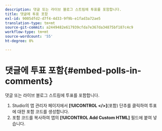 ```yaml
---
description: 댓글 또는 라이브 블로그 스트림에 투표를 포함합니다.
title: 댓글에 투표 포함
exl-id: 9005dfd2-d7f4-4d33-9f9b-e1fad3a72ae5
translation-type: tm+mt
source-git-commit: a2449482e617939cfda7e367da34875bf187c4c9
workflow-type: tm+mt
source-wordcount: '55'
ht-degree: 0%

---
```


# 댓글에 투표 포함{#embed-polls-in-comments}

댓글 또는 라이브 블로그 스트림에 투표를 포함합니다.

1. Studio의 앱 관리자 페이지에서 **[!UICONTROL </>]**(포함) 단추를 클릭하여 투표에 대한 포함 코드를 생성합니다.
1. 포함 코드를 복사하여 앱의 **[!UICONTROL Add Custom HTML]** 필드에 붙여 넣습니다.
